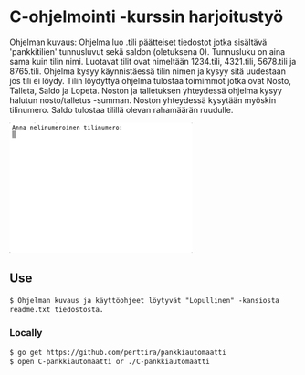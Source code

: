 
# C-ohjelmointi -kurssin harjoitustyö

Ohjelman kuvaus: Ohjelma luo .tili päätteiset tiedostot jotka
sisältävä 'pankkitilien' tunnusluvut sekä saldon (oletuksena 0).
Tunnusluku on aina sama kuin tilin nimi. Luotavat tilit ovat
nimeltään 1234.tili, 4321.tili, 5678.tili ja 8765.tili. Ohjelma
kysyy käynnistäessä tilin nimen ja kysyy sitä uudestaan jos tili
ei löydy. Tilin löydyttyä ohjelma tulostaa toimimmot jotka ovat
Nosto, Talleta, Saldo ja Lopeta. Noston ja talletuksen yhteydessä
ohjelma kysyy halutun nosto/talletus -summan. Noston yhteydessä
kysytään myöskin tilinumero. Saldo tulostaa tilillä olevan
rahamäärän ruudulle.


![scrrenshot](https://github.com/perttira/pankkiautomaatti/blob/master/pankkiautomaatti.gif)

## Use

```
$ Ohjelman kuvaus ja käyttöohjeet löytyvät "Lopullinen" -kansiosta readme.txt tiedostosta.
```

### Locally

```
$ go get https://github.com/perttira/pankkiautomaatti
$ open C-pankkiautomaatti or ./C-pankkiautomaatti
```

